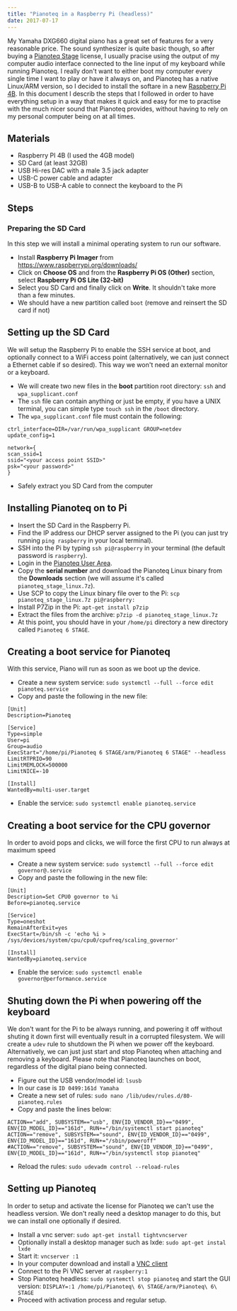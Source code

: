 ```yaml
---
title: "Pianoteq in a Raspberry Pi (headless)"
date: 2017-07-17
---
```

My Yamaha DXG660 digital piano has a great set of features for a very reasonable price.
The sound synthesizer is quite basic though, so after buying a [Pianoteq Stage](https://www.modartt.com/pianoteq) 
license, I usually pracise using the output of my computer audio interface connected to the line input of my keyboard while running Pianoteq.
I really don't want to either boot my computer every single time I want to play or have it always on, and Pianoteq has a 
native Linux/ARM version, so I decided to install the softare in a new [Raspberry Pi 4B](https://www.raspberrypi.org/products/raspberry-pi-4-model-b/). 
In this document I describ the steps that I followed in order to have everything setup in a way that makes it quick and easy for me to practise with the much nicer sound that Pianoteq provides, without having to rely on my personal computer being on at all times.

## Materials
* Raspberry PI 4B (I used the 4GB model)
* SD Card (at least 32GB)
* USB Hi-res DAC with a male 3.5 jack adapter
* USB-C power cable and adapter
* USB-B to USB-A cable to connect the keyboard to the Pi

## Steps

### Preparing the SD Card
In this step we will install a minimal operating system to run our software.

* Install **Raspberry Pi Imager** from https://www.raspberrypi.org/downloads/
* Click on **Choose OS** and from the **Raspberry Pi OS (Other)** section, select **Raspberry Pi OS Lite (32-bit)**
* Select you SD Card and finally click on **Write**. It shouldn't take more than a few minutes.
* We should have a new partition called `boot` (remove and reinsert the SD card if not)

## Setting up the SD Card
We will setup the Raspberry Pi to enable the SSH service at boot, and optionally connect to a WiFi access point
(alternatively, we can just connect a Ethernet cable if so desired). This way we won't need an external monitor or a 
keyboard.

* We will create two new files in the **boot** partition root directory: `ssh` and `wpa_supplicant.conf`
* The `ssh` file can contain anything or just be empty, if you have a UNIX terminal, you can simple type `touch ssh` in the `/boot` directory.
* The `wpa_supplicant.conf` file must contain the following:
```country=<you two-letter country code e.g. US>
ctrl_interface=DIR=/var/run/wpa_supplicant GROUP=netdev
update_config=1

network={
scan_ssid=1
ssid="<your access point SSID>"
psk="<your password>"
}
```
* Safely extract you SD Card from the computer

## Installing Pianoteq on to Pi
* Insert the SD Card in the Raspberry Pi.
* Find the IP address our DHCP server assigned to the Pi (you can just try running `ping raspberry` in your local terminal).
* SSH into the Pi by typing `ssh pi@raspberry` in your terminal (the default password is `raspberry`).
* Login in the [Pianoteq User Area](https://www.modartt.com/user_area).
* Copy the **serial number** and download the Pianoteq Linux binary from the **Downloads** section (we will assume it's called `pianoteq_stage_linux.7z`).
* Use SCP to copy the Linux binary file over to the Pi: `scp pianoteq_stage_linux.7z pi@raspberry:`
* Install P7Zip in the Pi: `apt-get install p7zip`
* Extract the files from the archive: `p7zip -d pianoteq_stage_linux.7z`
* At this point, you should have in your `/home/pi` directory a new directory called `Pianoteq 6 STAGE`. 

## Creating a boot service for Pianoteq
With this service, Piano will run as soon as we boot up the device.

* Create a new system service: `sudo systemctl --full --force edit pianoteq.service`
* Copy and paste the following in the new file:
```
[Unit]
Description=Pianoteq

[Service]
Type=simple
User=pi
Group=audio
ExecStart="/home/pi/Pianoteq 6 STAGE/arm/Pianoteq 6 STAGE" --headless
LimitRTPRIO=90
LimitMEMLOCK=500000
LimitNICE=-10

[Install]
WantedBy=multi-user.target
```
* Enable the service: `sudo systemctl enable pianoteq.service`

## Creating a boot service for the CPU governor
In order to avoid pops and clicks, we will force the first CPU to run always at maximum speed
* Create a new system service: `sudo systemctl --full --force edit governor@.service`
* Copy and paste the following in the new file:
```
[Unit]
Description=Set CPU0 governor to %i
Before=pianoteq.service

[Service]
Type=oneshot
RemainAfterExit=yes
ExecStart=/bin/sh -c 'echo %i > /sys/devices/system/cpu/cpu0/cpufreq/scaling_governor'

[Install]
WantedBy=pianoteq.service
```
* Enable the service: `sudo systemctl enable governor@performance.service`

## Shuting down the Pi when powering off the keyboard
We don't want for the Pi to be always running, and powering it off without shuting it down first will eventually result in a corrupted filesystem. 
We will create a `udev` rule to shutdown the Pi when we power off the keyboard. Alternatively, we can just just start and stop Pianoteq when attaching and removing a keyboard. Please note that Pianoteq launches on boot, regardless of the digital piano being connected.

* Figure out the USB vendor/model id: `lsusb`
* In our case is `ID 0499:161d Yamaha`
* Create a new set of rules: `sudo nano /lib/udev/rules.d/80-pianoteq.rules`
* Copy and paste the lines below:
```
ACTION=="add", SUBSYSTEM=="usb", ENV{ID_VENDOR_ID}=="0499", ENV{ID_MODEL_ID}=="161d", RUN+="/bin/systemctl start pianoteq"
ACTION=="remove", SUBSYSTEM=="sound", ENV{ID_VENDOR_ID}=="0499", ENV{ID_MODEL_ID}=="161d", RUN+="/sbin/poweroff"
#ACTION=="remove", SUBSYSTEM=="sound", ENV{ID_VENDOR_ID}=="0499", ENV{ID_MODEL_ID}=="161d", RUN+="/bin/systemctl stop pianoteq"
```
* Reload the rules: `sudo udevadm control --reload-rules`

## Setting up Pianoteq
In order to setup and activate the license for Pianoteq we can't use the headless version. 
We don't really need a desktop manager to do this, but we can install one optionally if desired. 

* Install a vnc server: `sudo apt-get install tightvncserver`
* Optionally install a desktop manager such as lxde: `sudo apt-get instal lxde`
* Start it: `vncserver :1`
* In your computer download and install a [VNC client](https://www.realvnc.com/en/connect/download/viewer/)
* Connect to the Pi VNC server at `raspberry:1`
* Stop Pianoteq headless: `sudo systemctl stop pianoteq` and start the GUI version: `DISPLAY=:1 /home/pi/Pianoteq\ 6\ STAGE/arm/Pianoteq\ 6\ STAGE`
* Proceed with activation process and regular setup.
